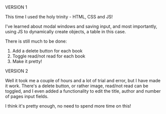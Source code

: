 VERSION 1

This time I used the holy trinity - HTML, CSS and JS!

I've learned about modal windows and saving input, and most importantly, using JS to dynamically create objects, a table in this case. 

There is still much to be done: 
1. Add a delete button for each book
2. Toggle read/not read for each book
3. Make it pretty!


VERSION 2

Well it took me a couple of hours and a lot of trial and error, but I have made it work. There's a delete button, or rather image, read/not read can be toggled, and I even added a functionality to edit the title, author and number of pages input fields. 

I think it's pretty enough, no need to spend more time on this!
